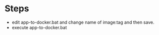 # Steps
- edit app-to-docker.bat and change name of image:tag and then save.
- execute app-to-docker.bat

